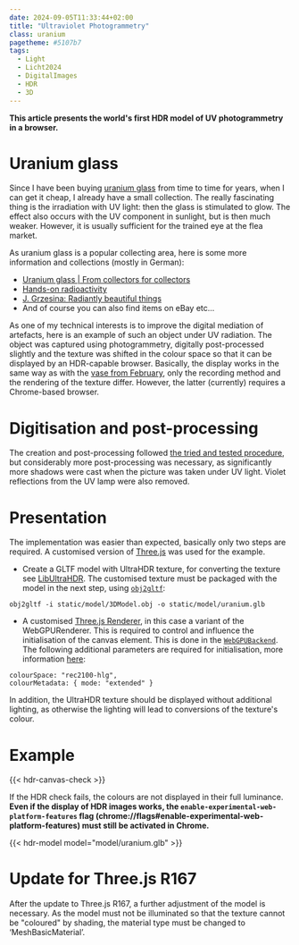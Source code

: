 ```yaml
---
date: 2024-09-05T11:33:44+02:00
title: "Ultraviolet Photogrammetry"
class: uranium
pagetheme: #5107b7
tags:
  - Light
  - Licht2024
  - DigitalImages
  - HDR
  - 3D
---
```


**This article presents the world's first HDR model of UV photogrammetry in a browser.**
<!--more-->

# Uranium glass

Since I have been buying [uranium glass](https://en.wikipedia.org/wiki/Uranium_glass) from time to time for years, when I can get it cheap, I already have a small collection. The really fascinating thing is the irradiation with UV light: then the glass is stimulated to glow. The effect also occurs with the UV component in sunlight, but is then much weaker. However, it is usually sufficient for the trained eye at the flea market.

As uranium glass is a popular collecting area, here is some more information and collections (mostly in German):
* [Uranium glass | From collectors for collectors](https://www.uranglas.ch/)
* [Hands-on radioactivity](https://www.radioaktivitaet-zum-anfassen.com/uranglas-mehr/photogalerie-urangl%C3%A4ser/)
* [J. Grzesina: Radiantly beautiful things](https://www.grzesina.de/radioakt/dinge.htm)
* And of course you can also find items on eBay etc...

As one of my technical interests is to improve the digital mediation of artefacts, here is an example of such an object under UV radiation. The object was captured using photogrammetry, digitally post-processed slightly and the texture was shifted in the colour space so that it can be displayed by an HDR-capable browser. Basically, the display works in the same way as with the [vase from February](/en/post/3d-model), only the recording method and the rendering of the texture differ. However, the latter (currently) requires a Chrome-based browser.

# Digitisation and post-processing
The creation and post-processing followed [the tried and tested procedure](/en/post/3d-models/), but considerably more post-processing was necessary, as significantly more shadows were cast when the picture was taken under UV light. Violet reflections from the UV lamp were also removed.

# Presentation

The implementation was easier than expected, basically only two steps are required. A customised version of [Three.js](https://threejs.org/) was used for the example.
* Create a GLTF model with UltraHDR texture, for converting the texture see [LibUltraHDR](/en/post/ultrahdr/). The customised texture must be packaged with the model in the next step, using [`obj2gltf`](https://github.com/CesiumGS/obj2gltf):

```
obj2gltf -i static/model/3DModel.obj -o static/model/uranium.glb
```

* A customised [Three.js Renderer](https://github.com/mrdoob/three.js/blob/master/examples/jsm/renderers/webgpu/WebGPURenderer.js), in this case a variant of the WebGPURenderer. This is required to control and influence the initialisation of the canvas element. This is done in the [`WebGPUBackend`](https://github.com/mrdoob/three.js/blob/master/examples/jsm/renderers/webgpu/WebGPUBackend.js). The following additional parameters are required for initialisation, more information [here](https://github.com/ccameron-chromium/webgpu-hdr/blob/main/EXPLAINER.md#example-use):

```
colourSpace: "rec2100-hlg",
colourMetadata: { mode: "extended" }
```

In addition, the UltraHDR texture should be displayed without additional lighting, as otherwise the lighting will lead to conversions of the texture's colour.

# Example

{{< hdr-canvas-check >}}

If the HDR check fails, the colours are not displayed in their full luminance. **Even if the display of HDR images works, the `enable-experimental-web-platform-features` flag (chrome://flags#enable-experimental-web-platform-features) must still be activated in Chrome.**

{{< hdr-model model="model/uranium.glb" >}}

# Update for Three.js R167

After the update to Three.js R167, a further adjustment of the model is necessary. As the model must not be illuminated so that the texture cannot be "coloured" by shading, the material type must be changed to ‘MeshBasicMaterial’.
